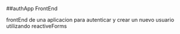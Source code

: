 ##authApp FrontEnd

frontEnd de una aplicacion para autenticar y crear un nuevo usuario utilizando reactiveForms 

